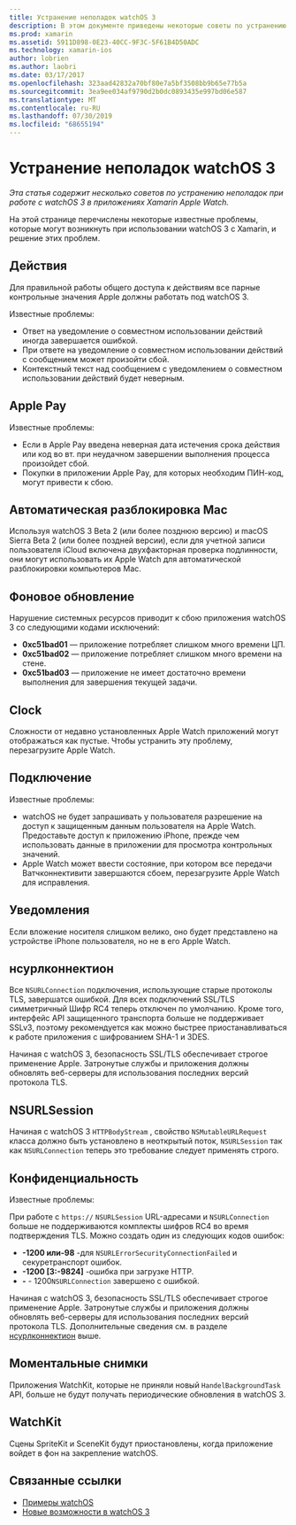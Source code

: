 ```yaml
---
title: Устранение неполадок watchOS 3
description: В этом документе приведены некоторые советы по устранению неполадок, которые полезны при работе с watchOS 3 в Xamarin. Советы относятся к действиям, Apple Pay, фоновому обновлению, Нсурлконнектион, конфиденциальности и т. д.
ms.prod: xamarin
ms.assetid: 5911D898-0E23-40CC-9F3C-5F61B4D50ADC
ms.technology: xamarin-ios
author: lobrien
ms.author: laobri
ms.date: 03/17/2017
ms.openlocfilehash: 323aad42832a70bf80e7a5bf3508bb9b65e77b5a
ms.sourcegitcommit: 3ea9ee034af9790d2b0dc0893435e997bd06e587
ms.translationtype: MT
ms.contentlocale: ru-RU
ms.lasthandoff: 07/30/2019
ms.locfileid: "68655194"
---
```

# <a name="watchos-3-troubleshooting"></a>Устранение неполадок watchOS 3

_Эта статья содержит несколько советов по устранению неполадок при работе с watchOS 3 в приложениях Xamarin Apple Watch._

На этой странице перечислены некоторые известные проблемы, которые могут возникнуть при использовании watchOS 3 с Xamarin, и решение этих проблем.

## <a name="activities"></a>Действия

Для правильной работы общего доступа к действиям все парные контрольные значения Apple должны работать под watchOS 3.

Известные проблемы:

- Ответ на уведомление о совместном использовании действий иногда завершается ошибкой.
- При ответе на уведомление о совместном использовании действий с сообщением может произойти сбой.
- Контекстный текст над сообщением с уведомлением о совместном использовании действий будет неверным.

## <a name="apple-pay"></a>Apple Pay

Известные проблемы:

- Если в Apple Pay введена неверная дата истечения срока действия или код во вт. при неудачном завершении выполнения процесса произойдет сбой.
- Покупки в приложении Apple Pay, для которых необходим ПИН-код, могут привести к сбою.

## <a name="auto-mac-unlock"></a>Автоматическая разблокировка Mac

Используя watchOS 3 Beta 2 (или более позднюю версию) и macOS Sierra Beta 2 (или более поздней версии), если для учетной записи пользователя iCloud включена двухфакторная проверка подлинности, они могут использовать их Apple Watch для автоматической разблокировки компьютеров Mac.

## <a name="background-refresh"></a>Фоновое обновление

Нарушение системных ресурсов приводит к сбою приложения watchOS 3 со следующими кодами исключений:

- **0xc51bad01** — приложение потребляет слишком много времени ЦП.
- **0xc51bad02** — приложение потребляет слишком много времени на стене.
- **0xc51bad03** — приложение не имеет достаточно времени выполнения для завершения текущей задачи.

## <a name="clock"></a>Clock

Сложности от недавно установленных Apple Watch приложений могут отображаться как пустые. Чтобы устранить эту проблему, перезагрузите Apple Watch.

## <a name="connectivity"></a>Подключение

Известные проблемы:

- watchOS не будет запрашивать у пользователя разрешение на доступ к защищенным данным пользователя на Apple Watch. Предоставьте доступ к приложению iPhone, прежде чем использовать данные в приложении для просмотра контрольных значений.
- Apple Watch может ввести состояние, при котором все передачи Ватчконнективити завершаются сбоем, перезагрузите Apple Watch для исправления.

## <a name="notifications"></a>Уведомления

Если вложение носителя слишком велико, оно будет представлено на устройстве iPhone пользователя, но не в его Apple Watch.

## <a name="nsurlconnection"></a>нсурлконнектион

Все `NSURLConnection` подключения, использующие старые протоколы TLS, завершатся ошибкой. Для всех подключений SSL/TLS симметричный Шифр RC4 теперь отключен по умолчанию. Кроме того, интерфейс API защищенного транспорта больше не поддерживает SSLv3, поэтому рекомендуется как можно быстрее приостанавливаться к работе приложения с шифрованием SHA-1 и 3DES.

Начиная с watchOS 3, безопасность SSL/TLS обеспечивает строгое применение Apple. Затронутые службы и приложения должны обновлять веб-серверы для использования последних версий протокола TLS.

## <a name="nsurlsession"></a>NSURLSession

Начиная с watchOS 3 `HTTPBodyStream` , свойство `NSMutableURLRequest` класса должно быть установлено в неоткрытый поток, `NSURLSession` так как `NSURLConnection` теперь это требование следует применять строго.

## <a name="privacy"></a>Конфиденциальность

Известные проблемы:

При работе с `https://` `NSURLSession` URL-адресами и `NSURLConnection` больше не поддерживаются комплекты шифров RC4 во время подтверждения TLS. Можно создать один из следующих кодов ошибок:

- **-1200 или-98** -для `NSURLErrorSecurityConnectionFailed` и секуретранспорт ошибок.
- **-1200 [3:-9824]** -ошибка при загрузке HTTP.
- **-**  -  1200`NSURLConnection` завершено с ошибкой.

Начиная с watchOS 3, безопасность SSL/TLS обеспечивает строгое применение Apple. Затронутые службы и приложения должны обновлять веб-серверы для использования последних версий протокола TLS. Дополнительные сведения см. в разделе [нсурлконнектион](#nsurlconnection) выше.

## <a name="snapshots"></a>Моментальные снимки

Приложения WatchKit, которые не приняли новый `HandelBackgroundTask` API, больше не будут получать периодические обновления в watchOS 3. 

## <a name="watchkit"></a>WatchKit

Сцены SpriteKit и SceneKit будут приостановлены, когда приложение войдет в фон на закрепление watchOS.

## <a name="related-links"></a>Связанные ссылки

- [Примеры watchOS](https://docs.microsoft.com/samples/browse/?products=xamarin&term=Xamarin.iOS+watchOS)
- [Новые возможности в watchOS 3](https://developer.apple.com/library/prerelease/content/releasenotes/General/WhatsNewInwatchOS/Articles/watchOS3.html#//apple_ref/doc/uid/TP40017085-SW1)
